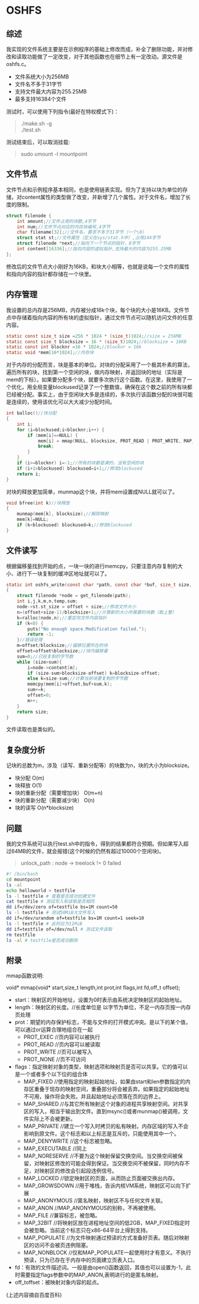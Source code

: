 # OSHFS
## 综述
我实现的文件系统主要是在示例程序的基础上修改而成，补全了删除功能，并对修改和读取功能做了一定改变，对于其他函数也在细节上有一定改动。源文件是oshfs.c。
* 文件系统大小为256MB
* 文件名不多于31字节
* 支持文件最大内容为255.25MB
* 最多支持16384个文件

测试时，可以使用下列指令(最好在特权模式下)：
> ./make.sh -g\
> ./test.sh

测试结束后，可以取消挂载:
> sudo umount -l mountpoint
## 文件节点
文件节点和示例程序基本相同，也是使用链表实现。但为了支持以块为单位的存储，对content属性的类型做了改变，并新增了几个属性。对于文件名，增加了长度的限制。
```C
struct filenode {
    int amount;//文件占用的块数,4字节
    int num;//文件节点对应的内存块编号,4字节
    char filename[32];//文件名，要求不多于31字节（一个\0）
    struct stat st;//文件属性（定义在sys/stat.h中）,占用144字节
    struct filenode *next;//指向下一个节点的指针，8字节
    int content[16336];//指向内容的虚拟指针,支持最大的内容为255.25MB
};
```
修改后的文件节点大小刚好为16KB，和块大小相等，也就是说每一个文件的属性和指向内容的指针都存储在一个块里。
## 内存管理
我设置的总内存是256MB，内存被分成16k个块，每个块的大小是16KB。文件节点中存储着指向内容的所有块的虚拟指针，通过文件节点可以随机访问文件的任意内容。
```C
static const size_t size =256 * 1024 * (size_t)1024;//size = 256MB
static const size_t blocksize = 16 * (size_t)1024;//blocksize = 16KB
static const int blocknr =16 * 1024;//blocknr = 16k
static void *mem[16*1024];//内存块
```
对于内存的分配而言，块是基本的单位。对块的分配采用了一个极其朴素的算法，遍历所有的块，找到第一个空闲的块，做内存映射，并返回块的地址（实际是mem的下标）。如果要分配多个块，就要多次执行这个函数。在这里，我使用了一个优化，用全局变量blockused记录了一个整数值，确保在这个数之前的所有块都已经被分配。事实上，由于空闲块大多是连续的，多次执行该函数分配的块很可能是连续的，使用该优化可以大大减少分配时间。
```C
int balloc()//块分配
{
	int i;
	for (i=blockused;i<blocknr;i++)	{
		if (mem[i]==NULL) {
			mem[i] = mmap(NULL, blocksize, PROT_READ | PROT_WRITE, MAP_PRIVATE | MAP_ANONYMOUS, -1, 0);//映射一块空间
			break;
		}
	}
	if (i>=blocknr) i=-1;//所有的块都是满的，没有空闲的块
	if (i+1>blockused) blockused=i+1;//修改blockused
	return i;
}
```
对块的释放更加简单，munmap这个块，并将mem设置成NULL就可以了。
```C
void bfree(int k)//块释放
{
	munmap(mem[k], blocksize);//解除映射
	mem[k]=NULL;
	if (k<blockused) blockused=k;//修改blockused
}
```
## 文件读写
根据偏移量找到开始的点，一块一块的进行memcpy，只要注意内存复制的大小、进行下一块复制的缓冲区地址就可以了。
```C
static int oshfs_write(const char *path, const char *buf, size_t size, off_t offset, struct fuse_file_info *fi)//修改文件内容（支持追加）
{
	struct filenode *node = get_filenode(path);
	int i,j,k,m,n,temp,sum;
	node->st.st_size = offset + size;//修改文件大小
	n=(offset+size-1)/blocksize+1;//计算新的大小所需要的块数（取上整）
	k=ralloc(node,n);//重定向文件内容指针
	if (k<0) {
		puts("No enough space.Modification failed.");
		return -1;
	}//错误处理 
	m=offset/blocksize;//偏移位置所在的块
	offset=offset%blocksize;//块内偏移量
	sum=0;//已经复制的字节数
	while (size>sum){
		i=node->content[m];
		if (size-sum>blocksize-offset) k=blocksize-offset;
		else k=size-sum;//计算当前块要复制的字节数
		memcpy(mem[i]+offset,buf+sum,k);
		sum+=k;
		offset=0;
		m++;
	}
	return size;
}
```
文件读取也是类似的。
## 复杂度分析
记块的总数为m，涉及（读写、重新分配等）的块数为n，块的大小为blocksize。
* 块分配 O(m)
* 块释放 O(1)
* 块的重新分配（需要增加块） O(m+n) 
* 块的重新分配（需要减少块） O(n) 
* 块的读写 O(n*blocksize)
## 问题
我的文件系统可以执行test.sh中的指令，得到的结果都符合预期。但如果写入超过64MB的文件，就会报错(这个时候的仍然有超过10000个空闲块)。
> unlock_path : node -> treelock != 0 failed
```sh
#! /bin/bash
cd mountpoint
ls -al
echo helloworld > testfile
ls -l testfile # 查看是否成功创建文件
cat testfile # 测试写入和读取是否相同
dd if=/dev/zero of=testfile bs=1M count=50
ls -l testfile # 测试50MiB大文件写入
dd if=/dev/urandom of=testfile bs=1M count=1 seek=10
ls -l testfile # 此时应为11MiB
dd if=testfile of=/dev/null # 测试文件读取
rm testfile
ls -al # testfile是否成功删除
```
## 附录
mmap函数说明:

void* mmap(void* start,size_t length,int prot,int flags,int fd,off_t offset);
* start：映射区的开始地址，设置为0时表示由系统决定映射区的起始地址。 
* length：映射区的长度。//长度单位是 以字节为单位，不足一内存页按一内存页处理 
* prot：期望的内存保护标志，不能与文件的打开模式冲突。是以下的某个值，可以通过or运算合理地组合在一起 
	* PROT_EXEC //页内容可以被执行 
	* PROT_READ //页内容可以被读取 
	* PROT_WRITE //页可以被写入 
	* PROT_NONE //页不可访问 
* flags：指定映射对象的类型，映射选项和映射页是否可以共享。它的值可以是一个或者多个以下位的组合体 
	* MAP_FIXED //使用指定的映射起始地址，如果由start和len参数指定的内存区重叠于现存的映射空间，重叠部分将会被丢弃。如果指定的起始地址不可用，操作将会失败。并且起始地址必须落在页的边界上。 
	* MAP_SHARED //与其它所有映射这个对象的进程共享映射空间。对共享区的写入，相当于输出到文件。直到msync()或者munmap()被调用，文件实际上不会被更新。 
	* MAP_PRIVATE //建立一个写入时拷贝的私有映射。内存区域的写入不会影响到原文件。这个标志和以上标志是互斥的，只能使用其中一个。 
	* MAP_DENYWRITE //这个标志被忽略。 
	* MAP_EXECUTABLE //同上 
	* MAP_NORESERVE //不要为这个映射保留交换空间。当交换空间被保留，对映射区修改的可能会得到保证。当交换空间不被保留，同时内存不足，对映射区的修改会引起段违例信号。 
	* MAP_LOCKED //锁定映射区的页面，从而防止页面被交换出内存。 
	* MAP_GROWSDOWN //用于堆栈，告诉内核VM系统，映射区可以向下扩展	
	* MAP_ANONYMOUS //匿名映射，映射区不与任何文件关联。 
	* MAP_ANON //MAP_ANONYMOUS的别称，不再被使用。 
	* MAP_FILE //兼容标志，被忽略。 
	* MAP_32BIT //将映射区放在进程地址空间的低2GB，MAP_FIXED指定时会被忽略。当前这个标志只在x86-64平台上得到支持。 
	* MAP_POPULATE //为文件映射通过预读的方式准备好页表。随后对映射区的访问不会被页违例阻塞。 
	* MAP_NONBLOCK //仅和MAP_POPULATE一起使用时才有意义。不执行预读，只为已存在于内存中的页面建立页表入口。 
* fd：有效的文件描述词。一般是由open()函数返回，其值也可以设置为-1，此时需要指定flags参数中的MAP_ANON,表明进行的是匿名映射。 
* off_toffset：被映射对象内容的起点。

(上述内容摘自百度百科)